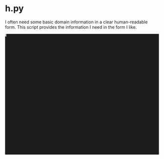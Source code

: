 # h.py
I often need some basic domain information in a clear human-readable form.
This script provides the information I need in the form I like.

![Example](./example-h.py-output.svg)
